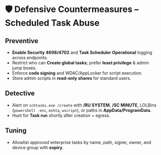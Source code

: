 # 🛡️ Defensive Countermeasures – Scheduled Task Abuse

## Preventive
- **Enable Security 4698/4702** and **Task Scheduler Operational** logging across endpoints.
- Restrict who can **Create global tasks**; prefer **least privilege** & admin jump boxes.
- Enforce **code signing** and WDAC/AppLocker for script execution.
- Store admin scripts in **read-only shares** for standard users.

## Detective
- Alert on `schtasks.exe /create` with **/RU SYSTEM**, **/SC MINUTE**, LOLBins (`powershell -enc`, `mshta`, `wscript`), or paths in **AppData/ProgramData**.
- Hunt for **Task run** shortly after creation + egress.

## Tuning
- Allowlist *approved* enterprise tasks by name, path, signer, owner, and device group with **expiry**.
